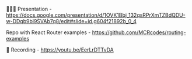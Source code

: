 🙋🏻‍♀️ Presentation - https://docs.google.com/presentation/d/1OVK1Bbj_132qsRPrXmTZBdQDU-w-DDqb9bl9SVAb7q8/edit#slide=id.g604f21892b_0_4 

Repo with React Router examples - https://github.com/MCRcodes/routing-examples 

🎥 Recording -  https://youtu.be/EerLrDTTvDA 

